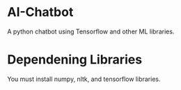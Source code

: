 # AI-Chatbot
A python chatbot using Tensorflow and other ML libraries.

# Dependening Libraries
You must install numpy, nltk, and tensorflow libraries.
